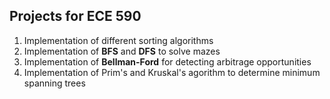 Projects for ECE 590
--------------------

1. Implementation of different sorting algorithms
2. Implementation of **BFS** and **DFS** to solve mazes
3. Implementation of **Bellman-Ford** for detecting arbitrage opportunities
4. Implementation of Prim's and Kruskal's agorithm to determine minimum spanning trees

